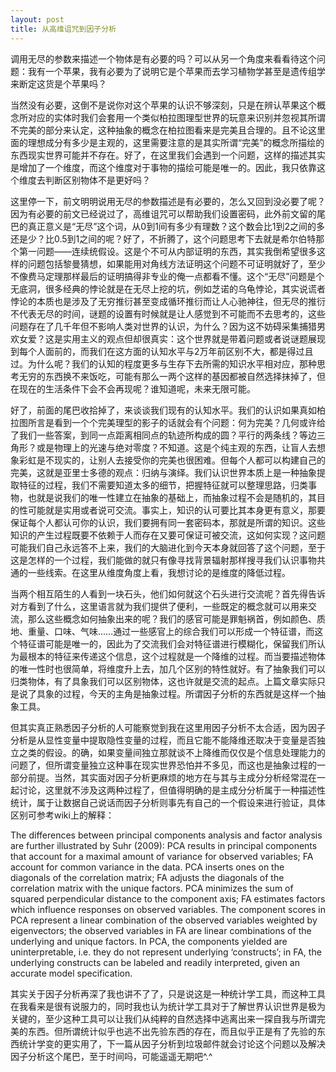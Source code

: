 ```yaml
---
layout: post
title: 从高维诅咒到因子分析
---
```


调用无尽的参数来描述一个物体是有必要的吗？可以从另一个角度来看看待这个问题：我有一个苹果，我有必要为了说明它是个苹果而去学习植物学甚至是遗传组学来断定这货是个苹果吗？

当然没有必要，这倒不是说你对这个苹果的认识不够深刻，只是在辨认苹果这个概念所对应的实体时我们会套用一个类似柏拉图理型世界的玩意来识别并忽视其所谓不完美的部分来认定，这种抽象的概念在柏拉图看来是完美且合理的。且不论这里面的理想成分有多少是主观的，这里需要注意的是其实所谓“完美”的概念所描绘的东西现实世界可能并不存在。好了，在这里我们会遇到一个问题，这样的描述其实是增加了一个维度，而这个维度对于事物的描绘可能是唯一的。因此，我只依靠这个维度去判断区别物体不是更好吗？

这里停一下，前文明明说用无尽的参数描述是有必要的，怎么又回到没必要了呢？因为有必要的前文已经说过了，高维诅咒可以帮助我们设置密码，此外前文留的尾巴的真正意义是“无尽”这个词，从0到1间有多少有理数？这个数会比1到2之间的多还是少？比0.5到1之间的呢？好了，不折腾了，这个问题思考下去就是希尔伯特那个第一问题——连续统假设。这是个不可从内部证明的东西，其实我倒希望很多这样的问题包括黎曼猜想，如果能用对角线方法证明这个问题不可证明就好了，至少不像费马定理那样最后的证明搞得非专业的俺一点都看不懂。这个“无尽”问题是个无底洞，很多经典的悖论就是在无尽上挖的坑，例如芝诺的乌龟悖论，其实说谎者悖论的本质也是涉及了无穷推衍甚至变成循环推衍而让人心驰神往，但无尽的推衍不代表无尽的时间，谜题的设置有时候就是让人感觉到不可能而不去思考的，这些问题存在了几千年但不影响人类对世界的认识，为什么？因为这不妨碍采集捕猎男欢女爱？这是实用主义的观点但却很真实：这个世界就是带着问题或者说谜题展现到每个人面前的，而我们在这方面的认知水平与2万年前区别不大，都是得过且过。为什么呢？我们的认知的程度更多与生存下去所需的知识水平相对应，那种思考无穷的东西换不来饭吃，可能有那么一两个这样的基因都被自然选择抹掉了，但在现在的生活条件下会不会再现呢？谁知道呢，未来无限可能。

好了，前面的尾巴收拾掉了，来谈谈我们现有的认知水平。我们的认识如果真如柏拉图所言是看到一个个完美理型的影子的话就会有个问题：何为完美？几何或许给了我们一些答案，到同一点距离相同点的轨迹所构成的圆？平行的两条线？等边三角形？或是物理上的光速与绝对零度？不知道。这是个纯主观的东西，让盲人去想象彩虹是不现实的，让别人去接受你的完美也很困难。但每个人都可以构建自己的完美，这就是亚里士多德的观点：归纳与演绎。我们认识世界本质上是一种抽象提取特征的过程，我们不需要知道太多的细节，把握特征就可以整理思路，归类事物，也就是说我们的唯一性建立在抽象的基础上，而抽象过程不会是随机的，其目的性可能就是实用或者说可交流。事实上，知识的认可要比其本身更有意义，那要保证每个人都认可你的认识，我们要拥有同一套密码本，那就是所谓的知识。这些知识的产生过程既要不依赖于人而存在又要可保证可被交流，这如何实现？这问题可能我们自己永远答不上来，我们的大脑进化到今天本身就回答了这个问题，至于这是怎样的一个过程，我们能做的就只有像寻找背景辐射那样搜寻我们认识事物共通的一些线索。在这里从维度角度上看，我想讨论的是维度的降低过程。

当两个相互陌生的人看到一块石头，他们如何就这个石头进行交流呢？首先得告诉对方看到了什么，这里语言就为我们提供了便利，一些既定的概念就可以用来交流，那么这些概念如何抽象出来的呢？我们的感官可能是罪魁祸首，例如颜色、质地、重量、口味、气味……通过一些感官上的综合我们可以形成一个特征谱，而这个特征谱可能是唯一的，因此为了交流我们会对特征谱进行模糊化，保留我们所认为最根本的特征来传递这个信息，这个过程就是一个降维的过程。而当要描述物体的唯一性时也很简单，将维度升上去，加几个区别的特性就好。有了抽象我们可以归类物体，有了具象我们可以区别物体，这也许就是交流的起点。上篇文章实际只是说了具象的过程，今天的主角是抽象过程。所谓因子分析的东西就是这样一个抽象工具。

但其实真正熟悉因子分析的人可能察觉到我在这里用因子分析不太合适，因为因子分析是从显性变量中提取隐性变量的过程，而且它能不能降维还取决于变量是否独立之类的假设。的确，如果变量间独立那就谈不上降维而仅仅是个信息处理能力的问题了，但所谓变量独立这种事在现实世界恐怕并不多见，而这也是抽象过程的一部分前提。当然，其实面对因子分析更麻烦的地方在与其与主成分分析经常混在一起讨论，这里就不涉及这两种过程了，但值得明确的是主成分分析属于一种描述性统计，属于让数据自己说话而因子分析则事先有自己的一个假设来进行验证，具体区别可参考wiki上的解释：

The differences between principal components analysis and factor analysis are further illustrated by Suhr (2009):
PCA results in principal components that account for a maximal amount of variance for observed variables; FA account for common variance in the data.
PCA inserts ones on the diagonals of the correlation matrix; FA adjusts the diagonals of the correlation matrix with the unique factors.
PCA minimizes the sum of squared perpendicular distance to the component axis; FA estimates factors which influence responses on observed variables.
The component scores in PCA represent a linear combination of the observed variables weighted by eigenvectors; the observed variables in FA are linear combinations of the underlying and unique factors.
In PCA, the components yielded are uninterpretable, i.e. they do not represent underlying ‘constructs’; in FA, the underlying constructs can be labeled and readily interpreted, given an accurate model specification.

其实关于因子分析再深了我也讲不了了，只是说这是一种统计学工具，而这种工具在我看来是很有说服力的，同时我也认为统计学工具对于了解世界认识世界是极为关键的，至少这种工具可以让我们从纯粹的自然选择中逃离出来一探自我与所谓完美的东西。但所谓统计似乎也逃不出先验东西的存在，而且似乎正是有了先验的东西统计学变的更实用了，下一篇从因子分析到垃圾邮件就会讨论这个问题以及解决因子分析这个尾巴，至于时间吗，可能遥遥无期吧^.^

